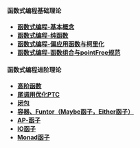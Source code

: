 #### 函数式编程基础理论
- **[函数式编程-基本概念](https://github.com/4lQuiorrA/FE_Journey/blob/master/JS/js_advanced/%E5%87%BD%E6%95%B0%E5%BC%8F%E7%BC%96%E7%A8%8B/%E5%87%BD%E6%95%B0%E5%BC%8F%E7%BC%96%E7%A8%8B-%E5%9F%BA%E6%9C%AC%E6%A6%82%E5%BF%B5.md)**
- **[函数式编程-纯函数](https://github.com/4lQuiorrA/FE_Journey/blob/master/JS/js_advanced/%E5%87%BD%E6%95%B0%E5%BC%8F%E7%BC%96%E7%A8%8B/%E7%BA%AF%E5%87%BD%E6%95%B0.md)**
- **[函数式编程-偏应用函数与柯里化](https://github.com/4lQuiorrA/FE_Journey/blob/master/JS/js_advanced/%E5%87%BD%E6%95%B0%E5%BC%8F%E7%BC%96%E7%A8%8B/%E5%81%8F%E5%BA%94%E7%94%A8%E5%87%BD%E6%95%B0%E4%B8%8E%E5%87%BD%E6%95%B0%E6%9F%AF%E9%87%8C%E5%8C%96.md)**
- **[函数式编程-函数组合与pointFree规范](https://github.com/4lQuiorrA/FE_Journey/blob/master/JS/js_advanced/%E5%87%BD%E6%95%B0%E5%BC%8F%E7%BC%96%E7%A8%8B/%E5%87%BD%E6%95%B0%E7%BB%84%E5%90%88%E4%B8%8Epointfree.md)**

#### 函数式编程进阶理论

- **[高阶函数](https://github.com/4lQuiorrA/FE_Journey/blob/master/JS/js_advanced/%E5%87%BD%E6%95%B0%E5%BC%8F%E7%BC%96%E7%A8%8B/%E9%AB%98%E9%98%B6%E5%87%BD%E6%95%B0.md)**
- **[尾调用优化PTC](https://github.com/4lQuiorrA/FE_Journey/blob/master/JS/js_advanced/%E5%87%BD%E6%95%B0%E5%BC%8F%E7%BC%96%E7%A8%8B/%E5%B0%BE%E8%B0%83%E7%94%A8%E4%BC%98%E5%8C%96.md)**
- **[闭包](https://github.com/4lQuiorrA/FE_Journey/blob/master/JS/js_normal/javascript%E5%9F%BA%E7%A1%80-%E9%97%AD%E5%8C%85.md)**
- **[容器、Funtor（Maybe函子，Either函子）]()**
- **[AP-函子]()**
- **[IO函子]()**
- **[Monad函子]()**
